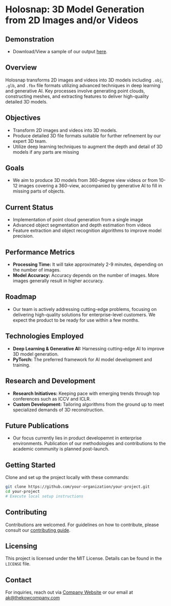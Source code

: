 
# Holosnap: 3D Model Generation from 2D Images and/or Videos

## Demonstration

- Download/View a sample of our output [here](demo/hhh/test.mp4).

## Overview

Holosnap transforms 2D images and videos into 3D models including `.obj`, `.glb`, and `.fbx` file formats utilizing advanced techniques in deep learning and generative AI. Key processes involve generating point clouds, constructing meshes, and extracting features to deliver high-quality detailed 3D models.

## Objectives

- Transform 2D images and videos into 3D models.
- Produce detailed 3D file formats suitable for further refinement by our expert 3D team.
- Utilize deep learning techniques to augment the depth and detail of 3D models if any parts are missing

## Goals
- We aim to produce 3D models from 360-degree view videos or from 10-12 images covering a 360-view, accompanied by generative AI to fill in missing parts of objects.

## Current Status

- Implementation of point cloud generation from a single image
- Advanced object segmentation and depth estimation from videos
- Feature extraction and object recognition algorithms to improve model precision.


## Performance Metrics

- **Processing Time:** It will take approximately 2-9 minutes, depending on the number of images.
- **Model Accuracy:** Accuracy depends on the number of images. More images generally result in higher accuracy.

## Roadmap

- Our team is actively addressing cutting-edge problems, focusing on delivering high-quality solutions for enterprise-level customers. We expect the product to be ready for use within a few months.

## Technologies Employed

- **Deep Learning & Generative AI:** Harnessing cutting-edge AI to improve 3D model generation.
- **PyTorch:** The preferred framework for AI model development and training.

## Research and Development

- **Research Initiatives:** Keeping pace with emerging trends through top conferences such as ICCV and ICLR.
- **Custom Development:** Tailoring algorithms from the ground up to meet specialized demands of 3D reconstruction.

## Future Publications

- Our focus currently lies in product developemnt  in enterprise environments. Publication of our methodologies and contributions to the academic community is planned post-launch.

## Getting Started

Clone and set up the project locally with these commands:

```bash
git clone https://github.com/your-organization/your-project.git
cd your-project
# Execute local setup instructions
```

## Contributing

Contributions are welcomed. For guidelines on how to contribute, please consult our [contributing guide](CONTRIBUTING.md).

## Licensing

This project is licensed under the MIT License. Details can be found in the `LICENSE` file.

## Contact

For inquiries, reach out via [Company Website](https://thekowcompany.com/) or our email at ak@thekowcompany.com
